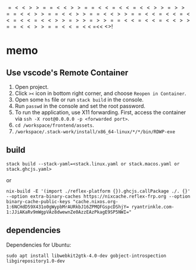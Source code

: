 $$$$$$$$$=<<>>==<<>>==<<=<<=<<>>=>>==<<>>==<<>>==<<>>==<<=<<=<<=<<=<<>>=>>=>>==<<=<<=<<>>==<<>>==<<=<<$
=<<
$<$>!







# memo

## Use vscode's Remote Container

1. Open project.
2. Click `><` icon in bottom right corner, and choose `Reopen in Container`.
3. Open some `hs` file or run `stack build` in the console.
4. Run `passwd` in the console and set the root password.
5. To run the application, use X11 forwarding. First, access the container via `ssh -X root@0.0.0.0 -p <forwarded port>`. 
5. `cd /workspace/frontend/assets`.
5. `/workspace/.stack-work/install/x86_64-linux/*/*/bin/RDWP-exe`

## build

`stack build --stack-yaml=<stack.linux.yaml or stack.macos.yaml or stack.ghcjs.yaml>`

or

`nix-build -E '(import ./reflex-platform {}).ghcjs.callPackage ./. {}' --option extra-binary-caches https://nixcache.reflex-frp.org --option binary-cache-public-keys "cache.nixos.org-1:6NCHdD59X431o0gWypbMrAURkbJ16ZPMQFGspcDShjY= ryantrinkle.com-1:JJiAKaRv9mWgpVAz8dwewnZe0AzzEAzPkagE9SP5NWI="`

## dependencies

Dependencies for Ubuntu:

`sudo apt install libwebkit2gtk-4.0-dev gobject-introspection libgirepository1.0-dev`

